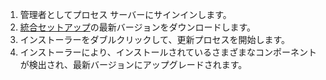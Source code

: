 1. 管理者としてプロセス サーバーにサインインします。
2. [統合セットアップ](http://aka.ms/unifiedinstaller)の最新バージョンをダウンロードします。
3. インストーラーをダブルクリックして、更新プロセスを開始します。
4. インストーラーにより、インストールされているさまざまなコンポーネントが検出され、最新バージョンにアップグレードされます。
